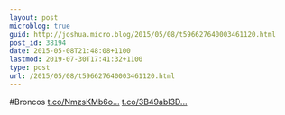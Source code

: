 ```yaml
---
layout: post
microblog: true
guid: http://joshua.micro.blog/2015/05/08/t596627640003461120.html
post_id: 38194
date: 2015-05-08T21:48:08+1100
lastmod: 2019-07-30T17:41:32+1100
type: post
url: /2015/05/08/t596627640003461120.html
---
```

#Broncos [t.co/NmzsKMb6o...](http://t.co/NmzsKMb6o5) [t.co/3B49abI3D...](http://t.co/3B49abI3D0)
